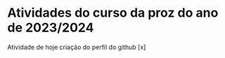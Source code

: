 # Atividades do curso da proz do ano de 2023/2024
<p>Atividade de hoje criação do perfil do github [x]</p>
